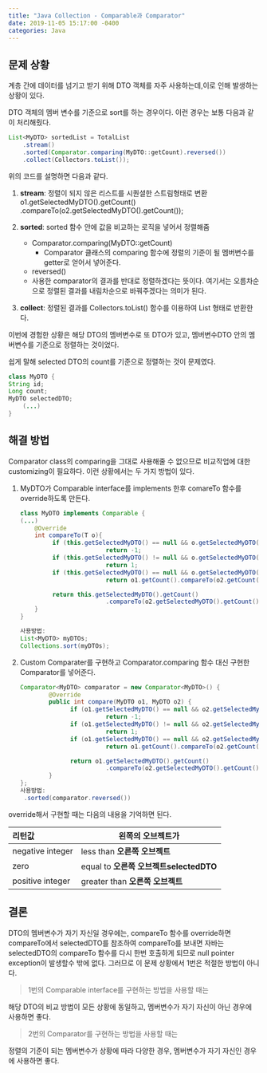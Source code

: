 ```yaml
---
title: "Java Collection - Comparable과 Comparator"
date: 2019-11-05 15:17:00 -0400
categories: Java
---
```


## 문제 상황

계층 간에 데이터를 넘기고 받기 위해 DTO 객체를 자주 사용하는데,이로 인해 발생하는 상황이 있다. 

DTO 객체의 멤버 변수를 기준으로 sort를 하는 경우이다. 이런 경우는 보통 다음과 같이 처리해줬다.

```java
List<MyDTO> sortedList = TotalList
    .stream()
    .sorted(Comparator.comparing(MyDTO::getCount).reversed())
    .collect(Collectors.toList());
```

위의 코드를 설명하면 다음과 같다.

1. **stream**: 정렬이 되지 않은 리스트를 시퀀셜한 스트림형태로 변환 o1.getSelectedMyDTO().getCount()
                           .compareTo(o2.getSelectedMyDTO().getCount());

2. **sorted**: sorted 함수 안에 값을 비교하는 로직을 넣어서 정렬해줌
   - Comparator.comparing(MyDTO::getCount)
     - Comparator 클래스의 comparing 함수에 정렬의 기준이 될 멤버변수를 getter로 얻어서 넣어준다.
   -  reversed()
     - 사용한 comparator의 결과를 반대로 정렬하겠다는 뜻이다. 여기서는 오름차순으로 정렬된 결과를 내림차순으로 바꿔주겠다는 의미가 된다.

3. **collect**: 정렬된 결과를 Collectors.toList() 함수를 이용하여 List 형태로 반환한다.

   

이번에 경험한 상황은 해당 DTO의 멤버변수로 또 DTO가 있고, 멤버변수DTO 안의 멤버변수를 기준으로 정렬하는 것이었다. 

쉽게 말해 selected DTO의 count를 기준으로 정렬하는 것이 문제였다.

```java
class MyDTO {
String id;
Long count;
MyDTO selectedDTO;
    (...)
}
```



## 해결 방법

Comparator class의 comparing을 그대로 사용해줄 수 없으므로 비교작업에 대한 customizing이 필요하다. 이런 상황에서는 두 가지 방법이 있다.

1. MyDTO가 Comparable interface를 implements 한후 comareTo 함수를 override하도록 만든다.

   ```java
   class MyDTO implements Comparable {
   (...)
       @Override
       int compareTo(T o){
            if (this.getSelectedMyDTO() == null && o.getSelectedMyDTO() != null)
                           return -1;
            if (this.getSelectedMyDTO() != null && o.getSelectedMyDTO() == null)
                           return 1;
            if (this.getSelectedMyDTO() == null && o.getSelectedMyDTO() == null)
                           return o1.getCount().compareTo(o2.getCount());
   
            return this.getSelectedMyDTO().getCount()
                           .compareTo(o2.getSelectedMyDTO().getCount());
       }
   }
   
   사용방법:
   List<MyDTO> myDTOs;
   Collections.sort(myDTOs);
   ```

2.  Custom Comparater를 구현하고 Comparator.comparing 함수 대신 구현한 Comparator를 넣어준다.   

    ```java
    Comparator<MyDTO> comparator = new Comparator<MyDTO>() {
            @Override
            public int compare(MyDTO o1, MyDTO o2) {
                  if (o1.getSelectedMyDTO() == null && o2.getSelectedMyDTO() != null)
                            return -1;
                  if (o1.getSelectedMyDTO() != null && o2.getSelectedMyDTO() == null)
                            return 1;
                  if (o1.getSelectedMyDTO() == null && o2.getSelectedMyDTO() == null)
                            return o1.getCount().compareTo(o2.getCount());

                  return o1.getSelectedMyDTO().getCount()
                            .compareTo(o2.getSelectedMyDTO().getCount());
            }
    };
    사용방법: 
     .sorted(comparator.reversed())
    ```



override해서 구현할 때는 다음의 내용을 기억하면 된다. 

| 리턴값           | 왼쪽의 오브젝트가                       |
| :--------------- | --------------------------------------- |
| negative integer | less than **오른쪽 오브젝트**           |
| zero             | equal to **오른쪽 오브젝트selectedDTO** |
| positive integer | greater than **오른쪽 오브젝트**        |



## 결론

DTO의 멤버변수가 자기 자신일 경우에는, compareTo 함수를 override하면 compareTo에서 selectedDTO를 참조하여 compareTo를 보내면 자바는 selectedDTO의 compareTo 함수를 다시 한번 호출하게 되므로 null pointer exception이 발생할수 밖에 없다. 그러므로 이 문제 상황에서 1번은 적절한 방법이 아니다.



> 1번의  Comparable interface를 구현하는 방법을 사용할 때는 

해당 DTO의 비교 방법이 모든 상황에 동일하고, 멤버변수가 자기 자신이 아닌 경우에 사용하면 좋다.

> 2번의  Comparator를 구현하는 방법을 사용할 때는 

정렬의 기준이 되는 멤버변수가 상황에 따라 다양한 경우, 멤버변수가 자기 자신인 경우에 사용하면 좋다. 
